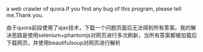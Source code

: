 a web crawler of quora.If you find any bug of this program, please tell me.Thank you.

由于quora前段使用了ajax技术，下载一个问题页面后无法得到所有答案。我的解决思路是使用selenium+phantomjs对网页进行多次刷新，当所有答案都被加载后下载网页，并使用beautifulsoup对网页进行解析

